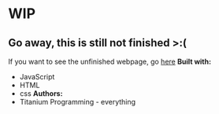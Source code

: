 # WIP
Go away, this is still not finished >:(
-----
If you want to see the unfinished webpage, go [here](https://htmlpreview.github.io/?https://github.com/Titanium-Programming/WIP/blob/master/index.html)
**Built with:**
 * JavaScript
 * HTML
 * css
**Authors:**
 * Titanium Programming - everything
